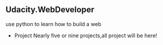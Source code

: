 ## Udacity.WebDeveloper
use python to learn how to build a web
* Project 
Nearly five or nine projects,all project will be here!

